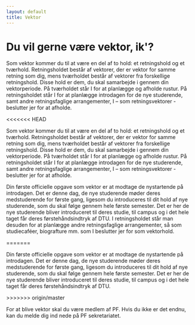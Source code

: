 ```yaml
---
layout: default
title: Vektor
---
```


<h1>Du vil gerne være vektor, ik'?</h1>

<p>Som vektor kommer du til at være en del af to hold: et retningshold og et tværhold. Retningsholdet består af vektorer, der er vektor for samme retning som dig, mens tværholdet består af vektorer fra forskellige retningshold. Disse hold er dem, du skal samarbejde i gennem din vektorperiode. På tværholdet står I for at planlægge og afholde rustur. På retningsholdet står I for at planlægge introdagen for de nye studerende, samt andre retningsfaglige arrangementer, I – som retningsvektorer - beslutter jer for at afholde.</p>

<<<<<<< HEAD
<p>Som vektor kommer du til at være en del af to hold: et retningshold og et tværhold. Retningsholdet består af vektorer, der er vektor for samme retning som dig, mens tværholdet består af vektorer fra forskellige retningshold. Disse hold er dem, du skal samarbejde i gennem din vektorperiode. På tværholdet står I for at planlægge og afholde rustur. På retningsholdet står I for at planlægge introdagen for de nye studerende, samt andre retningsfaglige arrangementer, I – som retningsvektorer - beslutter jer for at afholde.</p>

<p>Din første officielle opgave som vektor er at modtage de nystartende på introdagen. Det er denne dag, de nye studerende møder deres medstuderende for første gang, ligesom du introduceres til dit hold af nye studerende, som du skal følge gennem hele første semester. Det er her de nye studerende bliver introduceret til deres studie, til campus og i det hele taget får deres førstehåndsindtryk af DTU. I retningsholdet står man desuden for at planlægge andre retningsfaglige arrangementer, så som studiecaféer, biografture mm. som I beslutter jer for som vektorhold.
</p>
=======
<p>Din første officielle opgave som vektor er at modtage de nystartende på introdagen. Det er denne dag, de nye studerende møder deres medstuderende for første gang, ligesom du introduceres til dit hold af nye studerende, som du skal følge gennem hele første semester. Det er her de nye studerende bliver introduceret til deres studie, til campus og i det hele taget får deres førstehåndsindtryk af DTU. </p>
>>>>>>> origin/master

<p>For at blive vektor skal du være medlem af PF. Hvis du ikke er det endnu, kan du melde dig ind nede på PF sekretariatet.</p>
